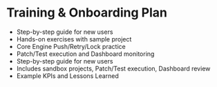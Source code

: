 # Training & Onboarding Plan

- Step-by-step guide for new users
- Hands-on exercises with sample project
- Core Engine Push/Retry/Lock practice
- Patch/Test execution and Dashboard monitoring
- Step-by-step guide for new users
- Includes sandbox projects, Patch/Test execution, Dashboard review
- Example KPIs and Lessons Learned